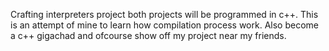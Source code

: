 Crafting interpreters project both projects will be programmed in c++. This is an attempt of mine to learn how compilation process work. Also become a c++ gigachad and ofcourse show off my project near my friends.
